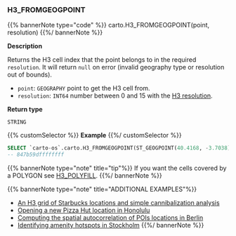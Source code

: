 ### H3_FROMGEOGPOINT

{{% bannerNote type="code" %}}
carto.H3_FROMGEOGPOINT(point, resolution)
{{%/ bannerNote %}}

**Description**

Returns the H3 cell index that the point belongs to in the required `resolution`. It will return `null` on error (invalid geography type or resolution out of bounds).

* `point`: `GEOGRAPHY` point to get the H3 cell from.
* `resolution`: `INT64` number between 0 and 15 with the [H3 resolution](https://h3geo.org/docs/core-library/restable).

**Return type**

`STRING`

{{% customSelector %}}
**Example**
{{%/ customSelector %}}

```sql
SELECT `carto-os`.carto.H3_FROMGEOGPOINT(ST_GEOGPOINT(40.4168, -3.7038), 4);
-- 847b59dffffffff
```

{{% bannerNote type="note" title="tip"%}}
If you want the cells covered by a POLYGON see [H3_POLYFILL](#h3_polyfill).
{{%/ bannerNote %}}

{{% bannerNote type="note" title="ADDITIONAL EXAMPLES"%}}
* [An H3 grid of Starbucks locations and simple cannibalization analysis](/analytics-toolbox-bigquery/examples/an-h3-grid-of-starbucks-locations-and-simple-cannibalization-analysis/)
* [Opening a new Pizza Hut location in Honolulu](/analytics-toolbox-bigquery/examples/opening-a-new-pizza-hut-location-in-honolulu/)
* [Computing the spatial autocorrelation of POIs locations in Berlin](/analytics-toolbox-bigquery/examples/computing-the-spatial-autocorrelation-of-pois-locations-in-berlin/)
* [Identifying amenity hotspots in Stockholm](/analytics-toolbox-bigquery/examples/amenity-hotspots-in-stockholm/)
{{%/ bannerNote %}}
